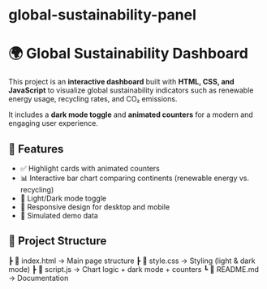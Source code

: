# global-sustainability-panel
# 🌍 Global Sustainability Dashboard

This project is an **interactive dashboard** built with **HTML, CSS, and JavaScript** to visualize global sustainability indicators such as renewable energy usage, recycling rates, and CO₂ emissions.  

It includes a **dark mode toggle** and **animated counters** for a modern and engaging user experience.  

## 🚀 Features
- ✅ Highlight cards with animated counters  
- 📊 Interactive bar chart comparing continents (renewable energy vs. recycling)  
- 🌙 Light/Dark mode toggle  
- 📱 Responsive design for desktop and mobile  
- 🔄 Simulated demo data  

## 📂 Project Structure
┣ 📄 index.html → Main page structure
┣ 📄 style.css → Styling (light & dark mode)
┣ 📄 script.js → Chart logic + dark mode + counters
┗ 📄 README.md → Documentation
